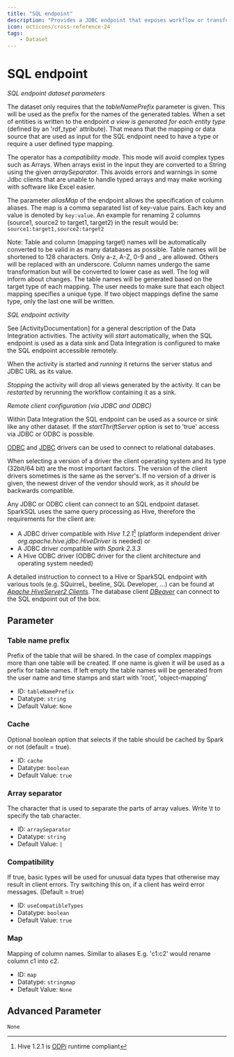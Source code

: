 ```yaml
---
title: "SQL endpoint"
description: "Provides a JDBC endpoint that exposes workflow or transformation results as tables, which can be queried using SQL."
icon: octicons/cross-reference-24
tags: 
    - Dataset
---
```

# SQL endpoint
<!-- This file was generated - DO NOT CHANGE IT MANUALLY -->



_SQL endpoint dataset parameters_

The dataset only requires that the _tableNamePrefix_ parameter is given. This will be used as the prefix for the names of the generated tables.
When a set of entities is written to the endpoint _a view is generated for each entity type_ (defined by an 'rdf_type' attribute).
That means that the mapping or data source that are used as input for the SQL endpoint need to have a type or require a user defined type mapping.

The operator has a _compatibility mode_. This mode will avoid complex types such as Arrays. When arrays exist in the input they
are converted to a String using the given _arraySeparator_. This avoids errors and warnings in some Jdbc clients that are unable to
handle typed arrays and may make working with software like Excel easier.

The parameter _aliasMap_ of the endpoint allows the specification of column aliases. The map is a comma separated list of key-value pairs.
Each key and value is denoted by ```key:value```. An example for renaming 2 columns (source1, source2 to target1, target2) in the result would be:
```source1:target1,source2:target2```

Note: Table and column (mapping target) names will be automatically converted to be valid in as many databases as possible.
Table names will be shortened to 128 characters. Only a-z, A-Z, 0-9 and _ are allowed. Others will be replaced with an underscore.
Column names undergo the same transformation but will be converted to lower case as well. The log will inform about changes.
The table names will be generated based on the target type of each mapping.
The user needs to make sure that each object mapping specifies a unique type.
If two object mappings define the same type, only the last one will be written.

_SQL endpoint activity_

See [ActivityDocumentation] for a general description of the Data Integration activities.
The activity will _start_ automatically, when the SQL endpoint is used
as a data sink and Data Integration is configured to make the SQL endpoint accessible remotely.

When the activity is started and _running_ it returns the server status and JDBC URL as its value.

_Stopping_ the activity will drop all views generated by the activity. It can be _restarted_ by rerunning the
workflow containing it as a sink.

_Remote client configuration (via JDBC and ODBC)_

Within Data Integration the SQL endpoint can be used as a source or sink like any other dataset. If the _startThriftServer_ option is set to 'true'
access via JDBC or ODBC is possible.

[ODBC](https://en.wikipedia.org/wiki/Open_Database_Connectivity) and [JDBC](https://en.wikipedia.org/wiki/Java_Database_Connectivity) drivers can be used to connect to relational databases.

When selecting a version of a driver the client operating system and its type (32bit/64 bit) are the most important factors.
The version of the client drivers sometimes is the same as the server's.
If no version of a driver is given, the newest driver of the vendor should work, as it _should_ be backwards compatible.

Any JDBC or ODBC client can connect to an SQL endpoint dataset. SparkSQL uses the same query processing as Hive, therefore the requirements for the client are:

- A JDBC driver compatible with _Hive 1.2.1_[^hi] (platform independent driver _org.apache.hive.jdbc.HiveDriver_ is needed) or
- A JDBC driver compatible with _Spark 2.3.3_
- A Hive ODBC driver (ODBC driver for the client architecture and operating system needed)

[^hi]: Hive 1.2.1 is [ODPi](https://github.com/odpi/specs/blob/master/ODPi-Runtime.md) runtime compliant

A detailed instruction to connect to a Hive or SparkSQL endpoint with various tools (e.g. SQuirreL, beeline, SQL Developer, ...) can be found at _[Apache HiveServer2 Clients](https://cwiki.apache.org/confluence/display/Hive/HiveServer2+Clients)_.
The database client _[DBeaver](https://dbeaver.io/)_ can connect to the SQL endpoint out of the box.


## Parameter

### Table name prefix

Prefix of the table that will be shared. In the case of complex mappings more than one table will be created. If one name is given it will be used as a prefix for table names. If left empty the table names will be generated from the user name and time stamps and start with 'root', 'object-mapping'

- ID: `tableNamePrefix`
- Datatype: `string`
- Default Value: `None`



### Cache

Optional boolean option that selects if the table should be cached by Spark or not (default = true).

- ID: `cache`
- Datatype: `boolean`
- Default Value: `true`



### Array separator

The character that is used to separate the parts of array values. Write \t to specify the tab character.

- ID: `arraySeparator`
- Datatype: `string`
- Default Value: `|`



### Compatibility

If true, basic types will be used for unusual data types that otherwise may result in client errors. Try switching this on, if a client has weird error messages. (Default = true)

- ID: `useCompatibleTypes`
- Datatype: `boolean`
- Default Value: `true`



### Map

Mapping of column names. Similar to aliases E.g. 'c1:c2' would rename column c1 into c2.

- ID: `map`
- Datatype: `stringmap`
- Default Value: `None`





## Advanced Parameter

`None`